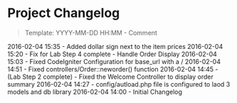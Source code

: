 # Project Changelog
>Template: YYYY-MM-DD HH:MM - Comment

2016-02-04 15:35 - Added dollar sign next to the item prices
2016-02-04 15:20 - Fix for Lab Step 4 complete - Handle Order Display 
2016-02-04 15:03 - Fixed CodeIgniter Configuration for base_url with a /
2016-02-04 14:51 - Fixed controllers/Order::neworder() function
2016-02-04 14:45 - (Lab Step 2 complete) - Fixed the Welcome Controller to display order summary
2016-02-04 14:27 - config/autload.php file is configured to laod 3 models and db library
2016-02-04 14:00 - Initial Changelog
